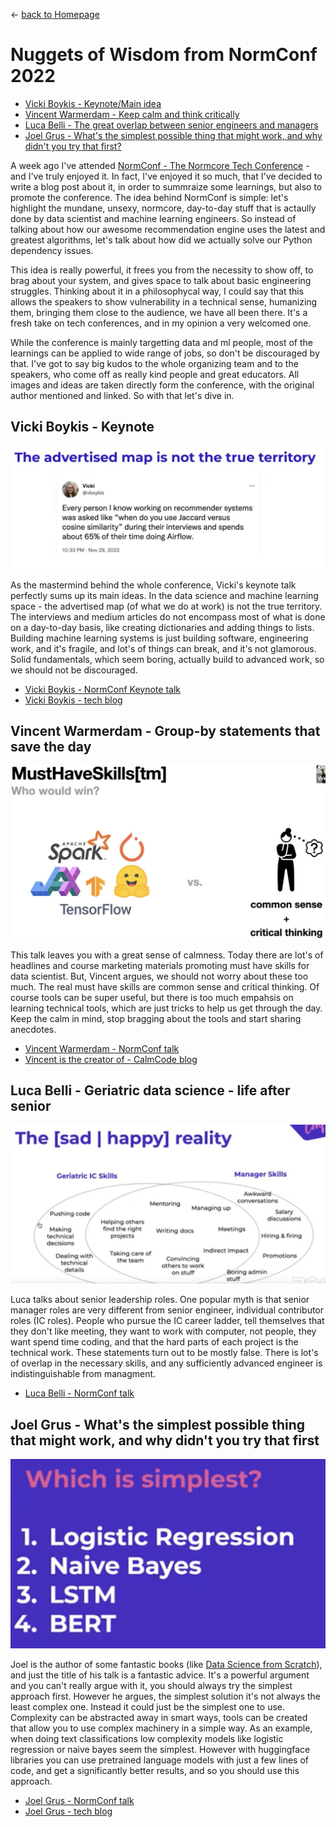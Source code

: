 
&leftarrow; [back to Homepage](../index.md)

# Nuggets of Wisdom from NormConf 2022

* [Vicki Boykis - Keynote/Main idea](#vicki-boykis---keynote)
* [Vincent Warmerdam - Keep calm and think critically](#vincent-warmerdam---group-by-statements-that-save-the-day)
* [Luca Belli - The great overlap between senior engineers and managers](#luca-belli---geriatric-data-science---life-after-senior)
* [Joel Grus - What's the simplest possible thing that might work, and why didn't you try that first?](#joel-grus---whats-the-simplest-possible-thing-that-might-work-and-why-didnt-you-try-that-first)

A week ago I've attended [NormConf - The Normcore Tech Conference](https://normconf.com/) - and I've truly enjoyed it. In fact, I've enjoyed it so much, that I've decided to write a blog post about it, in order to summraize some learnings, but also to promote the conference. The idea behind NormConf is simple: let's highlight the mundane, unsexy, normcore, day-to-day stuff that is actaully done by data scientist and machine learning engineers. So instead of talking about how our awesome recommendation engine uses the latest and greatest algorithms, let's talk about how did we actually solve our Python dependency issues.

This idea is really powerful, it frees you from the necessity to show off, to brag about your system, and gives space to talk about basic engineering struggles. Thinking about it in a philosophycal way, I could say that this allows the speakers to show vulnerability in a technical sense, humanizing them, bringing them close to the audience, we have all been there. It's a fresh take on tech conferences, and in my opinion a very welcomed one.

While the conference is mainly targetting data and ml people, most of the learnings can be applied to wide range of jobs, so don't be discouraged by that. I've got to say big kudos to the whole organizing team and to the speakers, who come off as really kind people and great educators. All images and ideas are taken directly form the conference, with the original author mentioned and linked. So with that let's dive in.


## Vicki Boykis - Keynote

![alt text](Vicki_Boykis.png "The advertised map is not the true territory")

As the mastermind behind the whole conference, Vicki's keynote talk perfectly sums up its main ideas. In the data science and machine learning space - the advertised map (of what we do at work) is not the true territory. The interviews and medium articles do not encompass most of what is done on a day-to-day basis, like creating dictionaries and adding things to lists. Building machine learning systems is just building software, engineering work, and it's fragile, and lot's of things can break, and it's not glamorous. Solid fundamentals, which seem boring, actually build to advanced work, so we should not be discouraged.

- [Vicki Boykis - NormConf Keynote talk](https://youtu.be/pR3QUegElmA?t=556)
- [Vicki Boykis - tech blog](https://vickiboykis.com/)

## Vincent Warmerdam - Group-by statements that save the day

![alt text](Vincent_Warmerdam.png "The real must have skills")

This talk leaves you with a great sense of calmness. Today there are lot's of headlines and course marketing materials promoting must have skills for data scientist. But, Vincent argues, we should not worry about these too much. The real must have skills are common sense and critical thinking. Of course tools can be super useful, but there is too much empahsis on learning technical tools, which are just tricks to help us get through the day. Keep the calm in mind, stop bragging about the tools and start sharing anecdotes.

- [Vincent Warmerdam - NormConf talk ](https://youtu.be/pR3QUegElmA?t=2187)
- [Vincent is the creator of - CalmCode blog](https://calmcode.io/)

## Luca Belli - Geriatric data science - life after senior

![alt text](Luca_Belli.png "Skill overlap between Senior IC and Management")

Luca talks about senior leadership roles. One popular myth is that senior manager roles are very different from senior engineer, individual contributor roles (IC roles). People who pursue the IC career ladder, tell themselves that they don't like meeting, they want to work with computer, not people, they want spend time coding, and that the hard parts of each project is the technical work. These statements turn out to be mostly false. There is lot's of overlap in the necessary skills, and any sufficiently advanced engineer is indistinguishable from managment.

- [Luca Belli - NormConf talk](https://youtu.be/pR3QUegElmA?t=11217)

## Joel Grus - What's the simplest possible thing that might work, and why didn't you try that first

![alt text](Joel_Grus.png "Simplest approach for text classification?")

Joel is the author of some fantastic books (like [Data Science from Scratch](https://joelgrus.com/2019/05/13/data-science-from-scratch-second-edition/)), and just the title of his talk is a fantastic advice. It's a powerful argument and you can't really argue with it, you should always try the simplest approach first. However he argues, the simplest solution it's not always the least complex one. Instead it could just be the simplest one to use. Complexity can be abstracted away in smart ways, tools can be created that allow you to use complex machinery in a simple way. As an example, when doing text classifications low complexity models like logistic regression or naive bayes seem the simplest. However with huggingface libraries you can use pretrained language models with just a few lines of code, and get a significantly better results, and so you should use this approach.

- [Joel Grus - NormConf talk](https://youtu.be/pR3QUegElmA?t=16892)
- [Joel Grus - tech blog](https://joelgrus.com/)






